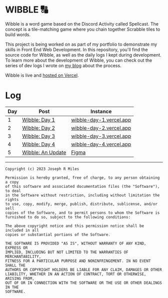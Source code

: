 # WIBBLE 🔠

Wibble is a word game based on the Discord Activity called Spellcast. The
concept is a tile-matching game where you chain together Scrabble tiles to build
words.

This project is being worked on as part of my portfolio to demonstrate my skills
in Front End Web Development. In this repository, you'll find the source code for
Wibble, as well as the daily logs I kept during development. To learn more about
the development of Wibble, you can check out the series of dev logs I wrote on
[my blog](https://jrm.dev) about the process.

Wibble is live and [hosted on Vercel](https://wibble.vercel.app).

# Log

| Day | Post | Instance |
|-----|------|----------|
| 1 | [Wibble: Day 1](https://jrm.dev/posts/wibble-day-1) | [wibble-day-1.vercel.app](https://wibble-day-1.vercel.app) |
| 2 | [Wibble: Day 2](https://jrm.dev/posts/wibble-day-2) | [wibble-day-2.vercel.app](https://wibble-day-2.vercel.app) |
| 3 | [Wibble: Day 3](https://jrm.dev/posts/wibble-day-3) | [wibble-day-3.vercel.app](https://wibble-day-3.vercel.app) |
| 4 | [Wibble: Day 4](https://jrm.dev/posts/wibble-day-4) | [wibble-day-4.vercel.app](https://wibble-day-4.vercel.app) |
| 5 | [Wibble: An Update](https://jrm.dev/posts/wibble-an-update) | [Figma](https://www.figma.com/file/yhgMix4JiP3y6evGrsvtjP/Wibble-Day-5?node-id=40%3A275&t=wRd6yQG6gNTw9UEE-1) |

---

```
Copyright (c) 2023 Joseph R Miles

Permission is hereby granted, free of charge, to any person obtaining a copy
of this software and associated documentation files (the "Software"), to deal
in the Software without restriction, including without limitation the rights
to use, copy, modify, merge, publish, distribute, sublicense, and/or sell
copies of the Software, and to permit persons to whom the Software is
furnished to do so, subject to the following conditions:

The above copyright notice and this permission notice shall be included in all
copies or substantial portions of the Software.

THE SOFTWARE IS PROVIDED "AS IS", WITHOUT WARRANTY OF ANY KIND, EXPRESS OR
IMPLIED, INCLUDING BUT NOT LIMITED TO THE WARRANTIES OF MERCHANTABILITY,
FITNESS FOR A PARTICULAR PURPOSE AND NONINFRINGEMENT. IN NO EVENT SHALL THE
AUTHORS OR COPYRIGHT HOLDERS BE LIABLE FOR ANY CLAIM, DAMAGES OR OTHER
LIABILITY, WHETHER IN AN ACTION OF CONTRACT, TORT OR OTHERWISE, ARISING FROM,
OUT OF OR IN CONNECTION WITH THE SOFTWARE OR THE USE OR OTHER DEALINGS IN THE
SOFTWARE.
```